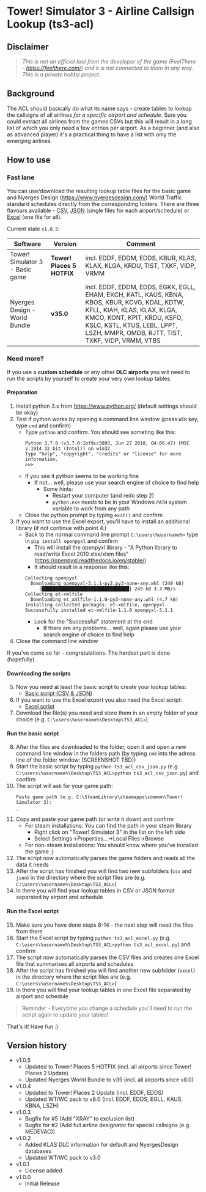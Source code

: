 # Tower! Simulator 3 - Airline Callsign Lookup (ts3-acl)

## Disclaimer
>_This is not an official tool from the developer of the game (FeelThere - https://feelthere.com/) and it is not connected to them in any way. This is a private hobby project._

## Background
The ACL should basically do what its name says - create tables to lookup the callsigns of all airlines _for a specific airport and schedule_.
Sure you could extract all airlines from the games CSVs but this will result in a long list of which you only need a few entries per airport.
As a beginner (and also as advanced player) it's a practical thing to have a list with only the emerging airlines.

## How to use
### Fast lane
You can use/download the resulting lookup table files for the basic game and Nyerges Design (https://www.nyergesdesign.com/) World Traffic standard schedules directly from the corresponding folders.
There are three flavours available - [CSV](csv), [JSON](json) (single files for each airport/schedule) or [Excel](excel) (one file for all).

Current state ```v1.0.5```:

| Software                        | Version                    | Comment                                                                                                                                                                                                                                        |
| ------------------------------- | -------------------------- | ---------------------------------------------------------------------------------------------------------------------------------------------------------------------------------------------------------------------------------------------- |
| Tower! Simulator 3 - Basic game | __Tower! Places 5 HOTFIX__ | incl. EDDF, EDDM, EDDS, KBUR, KLAS, KLAX, KLGA, KRDU, TIST, TXKF, VIDP, VRMM                                                                                                                                                                   |
| Nyerges Design - World Bundle   | __v35.0__                  | incl. EDDF, EDDM, EDDS, EGKK, EGLL, EHAM, EKCH, KATL, KAUS, KBNA, KBOS, KBUR, KCVG, KDAL, KDTW, KFLL, KIAH, KLAS, KLAX, KLGA, KMCO, KONT, KPIT, KRDU, KSFO, KSLC, KSTL, KTUS, LEBL, LPPT, LSZH, MMPR, OMDB, RJTT, TIST, TXKF, VIDP, VRMM, VTBS |

### Need more?
If you use a __custom schedule__ or any other __DLC airports__ you will need to run the scripts by yourself to create your very own lookup tables.

#### Preparation
1. Install python 3.x from https://www.python.org/ (default settings should be okay)
2. Test if python works by opening a command line window (press ```WIN``` key, type ```cmd``` and confirm)
   - Type ```python``` and confirm. You should see someting like this:
     ```
     Python 3.7.0 (v3.7.0:1bf9cc5093, Jun 27 2018, 04:06:47) [MSC v.1914 32 bit (Intel)] on win32
     Type "help", "copyright", "credits" or "license" for more information.
     >>>
     ```
   - If you see it python seems to be working fine
     - If not... well, please use your search engine of choice to find help
       - Some hints:
         * Restart your computer (and redo step 2)
         * ```python.exe``` needs to be in your Windows ```PATH``` system variable to work from any path
   - Close the python prompt by typing ```exit()``` and confirm
3. If you want to use the Excel export, you'll have to install an additional library (if not continue with point 4.)
   - Back to the normal command line prompt ```C:\users\%username%>``` type in ```pip install openpyxl``` and confirm
     - This will install the openpyxl library - "A Python library to read/write Excel 2010 xlsx/xlsm files" (https://openpyxl.readthedocs.io/en/stable/)
     - It should result in a response like this:
     ```
     Collecting openpyxl
       Downloading openpyxl-3.1.1-py2.py3-none-any.whl (249 kB)
          |████████████████████████████████| 249 kB 3.3 MB/s
     Collecting et-xmlfile
       Downloading et_xmlfile-1.1.0-py3-none-any.whl (4.7 kB)
     Installing collected packages: et-xmlfile, openpyxl
     Successfully installed et-xmlfile-1.1.0 openpyxl-3.1.1
     ```
     - Look for the "Successful" statement at the end
       - If there are any problems... well, again please use your search engine of choice to find help
4. Close the command line window
 
If you've come so far - congratulations. The hardest part is done (hopefully).
 
#### Downloading the scripts
5. Now you need at least the basic script to create your lookup tables:
   - [Basic script (CSV & JSON)](ts3_acl_csv_json.py)
6. If you want to use the Excel export you also need the Excel script:
   - [Excel script](ts3_acl_excel.py)
7. Download the file(s) you need and store them in an empty folder of your choice (e.g. ```C:\users\%username%\Desktop\TS3_ACL>```)

#### Run the basic script
8. After the files are downloaded to the folder, open it and open a new command line window in the folders path (by typing ```cmd``` into the adress line of the folder window: [SCREENSHOT TBD])
9. Start the basic script by typing ```python ts3_acl_csv_json.py``` (e.g. ```C:\users\%username%\Desktop\TS3_ACL>python ts3_acl_csv_json.py```) and confirm
10. The script will ask for your game path:
    ```
    Paste game path (e.g. C:\SteamLibrary\steamapps\common\Tower! Simulator 3):
    _
    ```
11. Copy and paste your game path (or write it down) and confirm
    - For steam installations: You can find the path in your steam library
      - Right click on "Tower! Simulator 3" in the list on the left side
      - Select Settings->Properties...->Local Files->Browse
    - For non-steam installations: You should know where you've installed the game ;)
12. The script now automatically parses the game folders and reads all the data it needs
13. After the script has finished you will find two new subfolders (```csv``` and ```json```) in the directory where the script files are (e.g. ```C:\users\%username%\Desktop\TS3_ACL>```)
14. In there you will find your lookup tables in CSV or JSON format separated by airport and schedule

#### Run the Excel script
15. Make sure you have done steps 8-14 - the next step will need the files from there
16. Start the Excel script by typing ```python ts3_acl_excel.py``` (e.g. ```C:\users\%username%\Desktop\TS3_ACL>python ts3_acl_excel.py```) and confirm
17. The script now automatically parses the CSV files and creates one Excel file that summarises all airports and schedules
18. After the script has finished you will find another new subfolder (```excel```) in the directory where the script files are (e.g. ```C:\users\%username%\Desktop\TS3_ACL>```)
19. In there you will find your lookup tables in one Excel file separated by airport and schedule

> Reminder - Everytime you change a schedule you'll need to run the script again to update your tables!

That's it! Have fun :)

## Version history

* v1.0.5
  - Updated to Tower! Places 5 HOTFIX (incl. all airports since Tower! Places 2 Update)
  - Updated Nyerges World Bundle to v35 (incl. all airports since v8.0)
* v1.0.4
  - Updated to Tower! Places 2 Update (incl. EDDF, EDDS)
  - Updated WT/WC pack to v8.0 (incl. EDDF, EDDS, EGLL, KAUS, KBNA, LSZH)
* v1.0.3
  - Bugfix for #5 (Add "XRAY" to exclusion list)
  - Bugfix for #2 (Add full airline designator for special callsigns (e.g. MEDEVAC))
* v1.0.2
  - Added KLAS DLC information for default and NyergesDesign databases
  - Updated WT/WC pack to v3.0
* v1.0.1
  - License added
* v1.0.0
  - Initial Release
